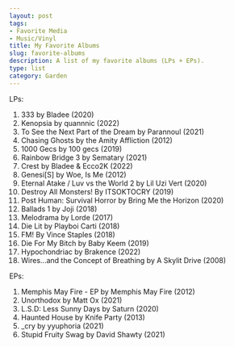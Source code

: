 ```yaml
---
layout: post
tags:
- Favorite Media
- Music/Vinyl
title: My Favorite Albums
slug: favorite-albums
description: A list of my favorite albums (LPs + EPs).
type: list
category: Garden
---
```


LPs:
1. 333 by Bladee (2020)
2. Kenopsia by quannnic (2022)
3. To See the Next Part of the Dream by Parannoul (2021)
4. Chasing Ghosts by the Amity Affliction (2012)
5. 1000 Gecs by 100 gecs (2019)
6. Rainbow Bridge 3 by Sematary (2021)
7. Crest by Bladee & Ecco2K (2022)
8. Genesi[S] by Woe, Is Me (2012)
9. Eternal Atake / Luv vs the World 2 by Lil Uzi Vert (2020)
10. Destroy All Monsters! By ITSOKTOCRY (2019)
11. Post Human: Survival Horror by Bring Me the Horizon (2020)
12. Ballads 1 by Joji (2018)
13. Melodrama by Lorde (2017)
14. Die Lit by Playboi Carti (2018)
15. FM! By Vince Staples (2018)
16. Die For My Bitch by Baby Keem (2019)
17. Hypochondriac by Brakence (2022)
18. Wires...and the Concept of Breathing by A Skylit Drive (2008)

EPs:
1. Memphis May Fire - EP by Memphis May Fire (2012)
2. Unorthodox by Matt Ox (2021)
3. L.S.D: Less Sunny Days by Saturn (2020)
4. Haunted House by Knife Party (2013)
5. _cry by yyuphoria (2021)
6. Stupid Fruity Swag by David Shawty (2021)